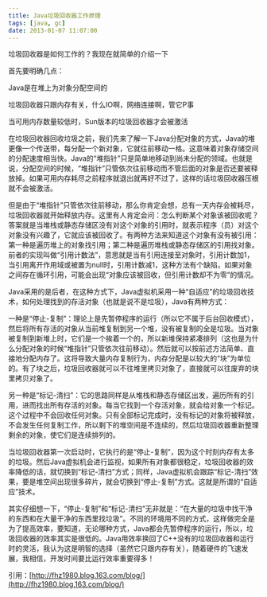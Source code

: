 ```yaml
---
title: Java垃圾回收器工作原理
tags: [java, gc]
date: 2013-01-07 11:07:00
---
```


垃圾回收器是如何工作的？我现在就简单的介绍一下

首先要明确几点：

Java是在堆上为对象分配空间的

垃圾回收器只跟内存有关，什么IO啊，网络连接啊，管它P事

当可用内存数量较低时，Sun版本的垃圾回收器才会被激活

在垃圾回收器回收垃圾之前，我们先来了解一下Java分配对象的方式，Java的堆更像一个传送带，每分配一个新对象，它就往前移动一格。这意味着对象存储空间的分配速度相当快。Java的&ldquo;堆指针&rdquo;只是简单地移动到尚未分配的领域。也就是说，分配空间的时候，&ldquo;堆指针&rdquo;只管依次往前移动而不管后面的对象是否还要被释放掉。如果可用内存耗尽之前程序就退出就再好不过了，这样的话垃圾回收器压根就不会被激活。

但是由于&ldquo;堆指针&rdquo;只管依次往前移动，那么你肯定会想，总有一天内存会被耗尽，垃圾回收器就开始释放内存。这里有人肯定会问：怎么判断某个对象该被回收呢？答案就是当堆栈或静态存储区没有对这个对象的引用时，就表示程序（员）对这个对象没有兴趣了，它就应该被回收了。有两种方法来知道这个对象有没有被引用：第一种是遍历堆上的对象找引用；第二种是遍历堆栈或静态存储区的引用找对象。前者的实现叫做&ldquo;引用计数法&rdquo;，意思就是当有引用连接至对象时，引用计数加1，当引用离开作用域或被置为null时，引用计数减1，这种方法有个缺陷，如果对象之间存在循环引用，可能会出现&ldquo;对象应该被回收，但引用计数却不为零&rdquo;的情况。

Java采用的是后者，在这种方式下，Java虚拟机采用一种&ldquo;自适应&rdquo;的垃圾回收技术，如何处理找到的存活对象（也就是说不是垃圾），Java有两种方式：

一种是&ldquo;停止-复制&rdquo;：理论上是先暂停程序的运行（所以它不属于后台回收模式），然后将所有存活的对象从当前堆复制到另一个堆，没有被复制的全是垃圾。当对象被复制到新堆上时，它们是一个挨着一个的，所以新堆保持紧凑排列（这也是为什么分配对象的时候&ldquo;堆指针&rdquo;只管依次往前移动）。然后就可以按前述方法简单、直接地分配内存了。这将导致大量内存复制行为，内存分配是以较大的&ldquo;块&rdquo;为单位的。有了块之后，垃圾回收器就可以不往堆里拷贝对象了，直接就可以往废弃的块里拷贝对象了。

另一种是&ldquo;标记-清扫&rdquo;：它的思路同样是从堆栈和静态存储区出发，遍历所有的引用，进而找出所有存活的对象。每当它找到一个存活对象，就会给对象一个标记。这个过程中不会回收任何对象。只有全部标记完成时，没有标记的对象将被释放，不会发生任何复制工作，所以剩下的堆空间是不连续的，然后垃圾回收器重新整理剩余的对象，使它们是连续排列的。

当垃圾回收器第一次启动时，它执行的是&ldquo;停止-复制&rdquo;，因为这个时刻内存有太多的垃圾。然后Java虚拟机会进行监视，如果所有对象都很稳定，垃圾回收器的效率降低的话，就切换到&ldquo;标记-清扫&rdquo;方式；同样，Java虚拟机会跟踪&ldquo;标记-清扫&rdquo;效果，要是堆空间出现很多碎片，就会切换到&ldquo;停止-复制&rdquo;方式。这就是所谓的&ldquo;自适应&rdquo;技术。

其实仔细想一下，&ldquo;停止-复制&rdquo;和&ldquo;标记-清扫&rdquo;无非就是：&ldquo;在大量的垃圾中找干净的东西和在大量干净的东西里找垃圾&rdquo;。不同的环境用不同的方式，这样做完全是为了提高效率，要知道，无论哪种方式，Java都会先暂停程序的运行，所以，垃圾回收器的效率其实是很低的。Java用效率换回了C++没有的垃圾回收器和运行时的灵活，我认为这是明智的选择（虽然它只跟内存有关），随着硬件的飞速发展，我相信，开发时间要比运行效率重要得多！

引用：[http://fhz1980.blog.163.com/blog/](http://fhz1980.blog.163.com/blog/)

